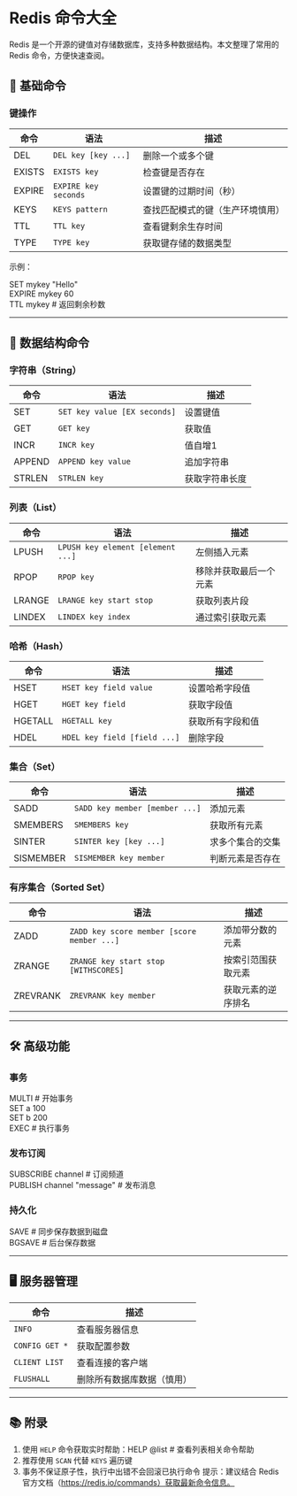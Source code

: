 # Redis 命令大全


Redis 是一个开源的键值对存储数据库，支持多种数据结构。本文整理了常用的 Redis 命令，方便快速查阅。

## 🔑 基础命令

### 键操作

| 命令  | 语法  | 描述  |
| --- | --- | --- |
| DEL | `DEL key [key ...]` | 删除一个或多个键 |
| EXISTS | `EXISTS key` | 检查键是否存在 |
| EXPIRE | `EXPIRE key seconds` | 设置键的过期时间（秒） |
| KEYS | `KEYS pattern` | 查找匹配模式的键（生产环境慎用） |
| TTL | `TTL key` | 查看键剩余生存时间 |
| TYPE | `TYPE key` | 获取键存储的数据类型 |

示例：

SET mykey "Hello"  
EXPIRE mykey 60  
TTL mykey # 返回剩余秒数

---

## 🧮 数据结构命令

### 字符串（String）

| 命令  | 语法  | 描述  |
| --- | --- | --- |
| SET | `SET key value [EX seconds]` | 设置键值 |
| GET | `GET key` | 获取值 |
| INCR | `INCR key` | 值自增1 |
| APPEND | `APPEND key value` | 追加字符串 |
| STRLEN | `STRLEN key` | 获取字符串长度 |

### 列表（List）

| 命令  | 语法  | 描述  |
| --- | --- | --- |
| LPUSH | `LPUSH key element [element ...]` | 左侧插入元素 |
| RPOP | `RPOP key` | 移除并获取最后一个元素 |
| LRANGE | `LRANGE key start stop` | 获取列表片段 |
| LINDEX | `LINDEX key index` | 通过索引获取元素 |

### 哈希（Hash）

| 命令  | 语法  | 描述  |
| --- | --- | --- |
| HSET | `HSET key field value` | 设置哈希字段值 |
| HGET | `HGET key field` | 获取字段值 |
| HGETALL | `HGETALL key` | 获取所有字段和值 |
| HDEL | `HDEL key field [field ...]` | 删除字段 |

### 集合（Set）

| 命令  | 语法  | 描述  |
| --- | --- | --- |
| SADD | `SADD key member [member ...]` | 添加元素 |
| SMEMBERS | `SMEMBERS key` | 获取所有元素 |
| SINTER | `SINTER key [key ...]` | 求多个集合的交集 |
| SISMEMBER | `SISMEMBER key member` | 判断元素是否存在 |

### 有序集合（Sorted Set）

| 命令  | 语法  | 描述  |
| --- | --- | --- |
| ZADD | `ZADD key score member [score member ...]` | 添加带分数的元素 |
| ZRANGE | `ZRANGE key start stop [WITHSCORES]` | 按索引范围获取元素 |
| ZREVRANK | `ZREVRANK key member` | 获取元素的逆序排名 |

---

## 🛠️ 高级功能

### 事务

MULTI # 开始事务  
SET a 100  
SET b 200  
EXEC # 执行事务

### 发布订阅

SUBSCRIBE channel # 订阅频道  
PUBLISH channel "message" # 发布消息

### 持久化

SAVE # 同步保存数据到磁盘  
BGSAVE # 后台保存数据

---

## 🖥️ 服务器管理

| 命令  | 描述  |
| --- | --- |
| `INFO` | 查看服务器信息 |
| `CONFIG GET *` | 获取配置参数 |
| `CLIENT LIST` | 查看连接的客户端 |
| `FLUSHALL` | 删除所有数据库数据（慎用） |

---

## 📚 附录

1. 使用 `HELP` 命令获取实时帮助：HELP @list # 查看列表相关命令帮助
2. 推荐使用 `SCAN` 代替 `KEYS` 遍历键
3. 事务不保证原子性，执行中出错不会回滚已执行命令
  提示：建议结合 Redis 官方文档（https://redis.io/commands）获取最新命令信息。

